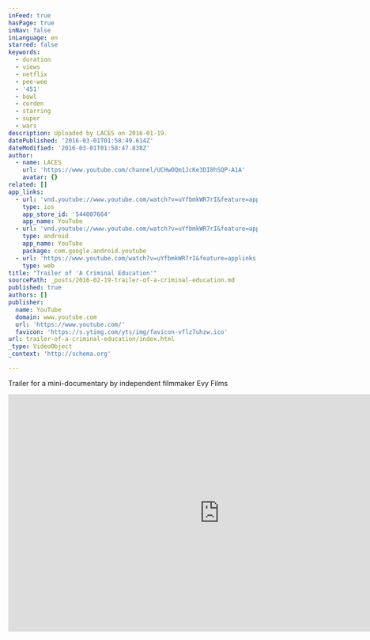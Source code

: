 ```yaml
---
inFeed: true
hasPage: true
inNav: false
inLanguage: en
starred: false
keywords:
  - duration
  - views
  - netflix
  - pee-wee
  - '451'
  - bowl
  - corden
  - starring
  - super
  - wars
description: Uploaded by LACES on 2016-01-19.
datePublished: '2016-03-01T01:58:49.614Z'
dateModified: '2016-03-01T01:58:47.838Z'
author:
  - name: LACES
    url: 'https://www.youtube.com/channel/UCHwOQm1JcKe3DI8hSQP-A1A'
    avatar: {}
related: []
app_links:
  - url: 'vnd.youtube://www.youtube.com/watch?v=uYfbmkWR7rI&feature=applinks'
    type: ios
    app_store_id: '544007664'
    app_name: YouTube
  - url: 'vnd.youtube://www.youtube.com/watch?v=uYfbmkWR7rI&feature=applinks'
    type: android
    app_name: YouTube
    package: com.google.android.youtube
  - url: 'https://www.youtube.com/watch?v=uYfbmkWR7rI&feature=applinks'
    type: web
title: "Trailer of 'A Criminal Education'"
sourcePath: _posts/2016-02-19-trailer-of-a-criminal-education.md
published: true
authors: []
publisher:
  name: YouTube
  domain: www.youtube.com
  url: 'https://www.youtube.com/'
  favicon: 'https://s.ytimg.com/yts/img/favicon-vflz7uhzw.ico'
url: trailer-of-a-criminal-education/index.html
_type: VideoObject
_context: 'http://schema.org'

---
```

Trailer for a mini-documentary by independent filmmaker Evy Films

<iframe src="https://cdn.embedly.com/widgets/media.html?src=https%3A%2F%2Fwww.youtube.com%2Fembed%2FuYfbmkWR7rI%3Ffeature%3Doembed&amp;url=https%3A%2F%2Fwww.youtube.com%2Fwatch%3Fv%3DuYfbmkWR7rI&amp;image=https%3A%2F%2Fi.ytimg.com%2Fvi%2FuYfbmkWR7rI%2Fhqdefault.jpg&amp;key=b7d04c9b404c499eba89ee7072e1c4f7&amp;type=text%2Fhtml&amp;schema=youtube" width="854" height="480" scrolling="no" frameborder="0" allowfullscreen="allowfullscreen" style=""></iframe>